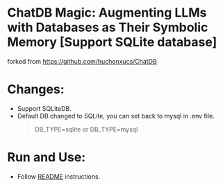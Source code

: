 # ChatDB Magic: Augmenting LLMs with Databases as Their Symbolic Memory [Support SQLite database]

forked from https://github.com/huchenxucs/ChatDB

# Changes:
- Support SQLiteDB.
- Default DB changed to SQLite, you can set back to mysql in .env file.
    > DB_TYPE=sqlite or DB_TYPE=mysql

# Run and Use:
- Follow [README](README_raw.md) instructions.